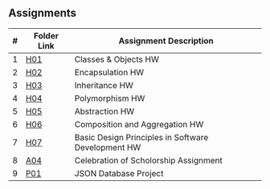 ## Assignments

|  #  | Folder Link | Assignment Description |
| :-: | ----------- | ---------------------- |
|  1  | [H01](https://github.com/Eli-Coker/2143-OOP-Eli/tree/main/Assignments/H01) | Classes & Objects HW |
|  2  | [H02](https://github.com/Eli-Coker/2143-OOP-Eli/tree/main/Assignments/H02) | Encapsulation HW |
|  3  | [H03](https://github.com/Eli-Coker/2143-OOP-Eli/tree/main/Assignments/H03) | Inheritance HW |
|  4  | [H04](https://github.com/Eli-Coker/2143-OOP-Eli/tree/main/Assignments/H04) | Polymorphism HW |
|  5  | [H05](https://github.com/Eli-Coker/2143-OOP-Eli/tree/main/Assignments/H05) | Abstraction HW |
|  6  | [H06](https://github.com/Eli-Coker/2143-OOP-Eli/tree/main/Assignments/H06) | Composition and Aggregation HW |
|  7  | [H07](https://github.com/Eli-Coker/2143-OOP-Eli/tree/main/Assignments/H07) | Basic Design Principles in Software Development HW |
|  8  | [A04](https://github.com/Eli-Coker/2143-OOP-Eli/tree/main/Assignments/A04) | Celebration of Scholorship Assignment |
|  9  | [P01](https://github.com/Eli-Coker/2143-OOP-Eli/tree/main/Assignments/P01) | JSON Database Project |
